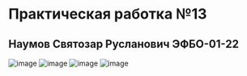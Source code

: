 # Практическая работка №13
## Наумов Святозар Русланович ЭФБО-01-22

![image](https://github.com/user-attachments/assets/8054ff08-2758-4cda-8c6c-57ab5d60d594)
![image](https://github.com/user-attachments/assets/d737f7fa-45d3-452a-a304-3e371582996e)
![image](https://github.com/user-attachments/assets/049eeeee-da5e-46eb-ab36-6f0597d33aed)
![image](https://github.com/user-attachments/assets/02138c14-cc92-42cc-a556-d03a5d531c27)
